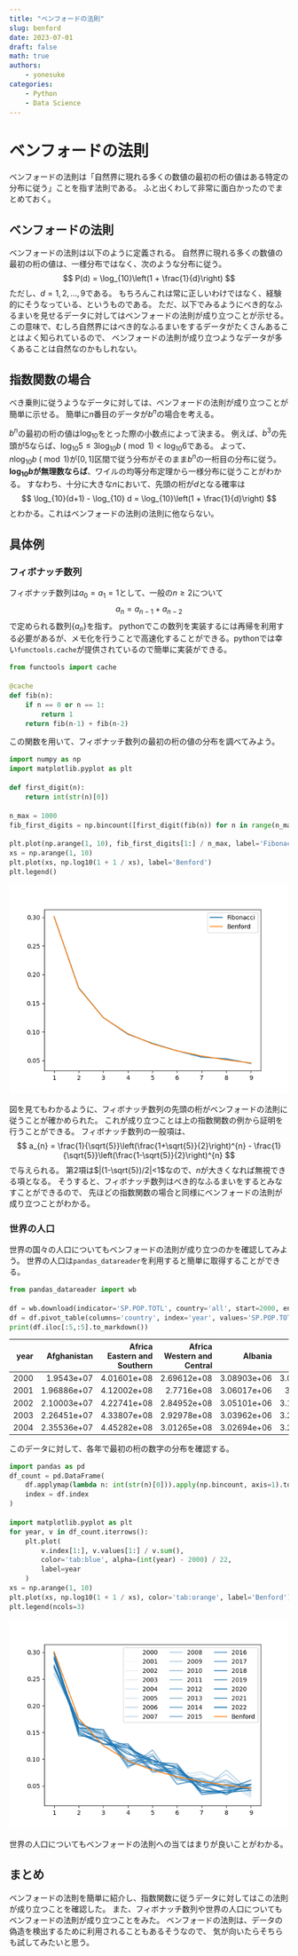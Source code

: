 ```yaml
---
title: "ベンフォードの法則"
slug: benford
date: 2023-07-01
draft: false
math: true
authors:
    - yonesuke
categories:
    - Python
    - Data Science
---
```


# ベンフォードの法則

ベンフォードの法則は「自然界に現れる多くの数値の最初の桁の値はある特定の分布に従う」ことを指す法則である。
ふと出くわして非常に面白かったのでまとめておく。

<!-- more -->

## ベンフォードの法則
ベンフォードの法則は以下のように定義される。
自然界に現れる多くの数値の最初の桁の値は、一様分布ではなく、次のような分布に従う。
$$
P(d) = \log_{10}\left(1 + \frac{1}{d}\right)
$$
ただし、$d=1,2,\dots,9$である。
もちろんこれは常に正しいわけではなく、経験的にそうなっている、というものである。
ただ、以下でみるようにべき的なふるまいを見せるデータに対してはベンフォードの法則が成り立つことが示せる。
この意味で、むしろ自然界にはべき的なふるまいをするデータがたくさんあることはよく知られているので、
ベンフォードの法則が成り立つようなデータが多くあることは自然なのかもしれない。

## 指数関数の場合
べき乗則に従うようなデータに対しては、ベンフォードの法則が成り立つことが簡単に示せる。
簡単に$n$番目のデータが$b^n$の場合を考える。

$b^n$の最初の桁の値は$\log_{10}$をとった際の小数点によって決まる。
例えば、$b^{3}$の先頭が5ならば、$\log_{10} 5\leq 3\log_{10}b\ (\bmod 1)<\log_{10} 6$である。
よって、$n\log_{10} b \ (\bmod 1)$が$[0, 1]$区間で従う分布がそのまま$b^n$の一桁目の分布に従う。
**$\log_{10} b$が無理数ならば**、ワイルの均等分布定理から一様分布に従うことがわかる。
すなわち、十分に大きな$n$において、先頭の桁が$d$となる確率は
$$
\log_{10}(d+1) - \log_{10} d = \log_{10}\left(1 + \frac{1}{d}\right)
$$
とわかる。これはベンフォードの法則の法則に他ならない。


## 具体例

### フィボナッチ数列

フィボナッチ数列は$a_{0}=a_{1}=1$として、一般の$n\geq2$について
$$
a_{n}=a_{n-1} + a_{n-2}
$$
で定められる数列$\{a_{n}\}$を指す。
pythonでこの数列を実装するには再帰を利用する必要があるが、メモ化を行うことで高速化することができる。pythonでは幸い`functools.cache`が提供されているので簡単に実装ができる。
```python
from functools import cache

@cache
def fib(n):
    if n == 0 or n == 1:
        return 1
    return fib(n-1) + fib(n-2)
```
この関数を用いて、フィボナッチ数列の最初の桁の値の分布を調べてみよう。
```python
import numpy as np
import matplotlib.pyplot as plt

def first_digit(n):
    return int(str(n)[0])

n_max = 1000
fib_first_digits = np.bincount([first_digit(fib(n)) for n in range(n_max)])

plt.plot(np.arange(1, 10), fib_first_digits[1:] / n_max, label='Fibonacci')
xs = np.arange(1, 10)
plt.plot(xs, np.log10(1 + 1 / xs), label='Benford')
plt.legend()
```

![](benford_fib.png)

図を見てもわかるように、フィボナッチ数列の先頭の桁がベンフォードの法則に従うことが確かめられた。
これが成り立つことは上の指数関数の例から証明を行うことができる。
フィボナッチ数列の一般項は、
$$
a_{n} = \frac{1}{\sqrt{5}}\left(\frac{1+\sqrt{5}}{2}\right)^{n} - \frac{1}{\sqrt{5}}\left(\frac{1-\sqrt{5}}{2}\right)^{n}
$$
で与えられる。
第2項は$|(1-\sqrt{5})/2|<1$なので、$n$が大きくなれば無視できる項となる。
そうすると、フィボナッチ数列はべき的なふるまいをするとみなすことができるので、
先ほどの指数関数の場合と同様にベンフォードの法則が成り立つことがわかる。

### 世界の人口

世界の国々の人口についてもベンフォードの法則が成り立つのかを確認してみよう。
世界の人口は`pandas_datareader`を利用すると簡単に取得することができる。

```python
from pandas_datareader import wb

df = wb.download(indicator='SP.POP.TOTL', country='all', start=2000, end=2022)
df = df.pivot_table(columns='country', index='year', values='SP.POP.TOTL')
print(df.iloc[:5,:5].to_markdown())
```

|   year |   Afghanistan |   Africa Eastern and Southern |   Africa Western and Central |     Albania |     Algeria |
|-------:|--------------:|------------------------------:|-----------------------------:|------------:|------------:|
|   2000 |   1.9543e+07  |                   4.01601e+08 |                  2.69612e+08 | 3.08903e+06 | 3.07746e+07 |
|   2001 |   1.96886e+07 |                   4.12002e+08 |                  2.7716e+08  | 3.06017e+06 | 3.1201e+07  |
|   2002 |   2.10003e+07 |                   4.22741e+08 |                  2.84952e+08 | 3.05101e+06 | 3.16247e+07 |
|   2003 |   2.26451e+07 |                   4.33807e+08 |                  2.92978e+08 | 3.03962e+06 | 3.20559e+07 |
|   2004 |   2.35536e+07 |                   4.45282e+08 |                  3.01265e+08 | 3.02694e+06 | 3.25102e+07 |

このデータに対して、各年で最初の桁の数字の分布を確認する。

```python
import pandas as pd
df_count = pd.DataFrame(
    df.applymap(lambda n: int(str(n)[0])).apply(np.bincount, axis=1).tolist(),
    index = df.index
)

import matplotlib.pyplot as plt
for year, v in df_count.iterrows():
    plt.plot(
        v.index[1:], v.values[1:] / v.sum(),
        color='tab:blue', alpha=(int(year) - 2000) / 22,
        label=year
    )
xs = np.arange(1, 10)
plt.plot(xs, np.log10(1 + 1 / xs), color='tab:orange', label='Benford')
plt.legend(ncols=3)
```

![](benford_population.png)

世界の人口についてもベンフォードの法則への当てはまりが良いことがわかる。

## まとめ

ベンフォードの法則を簡単に紹介し、指数関数に従うデータに対してはこの法則が成り立つことを確認した。
また、フィボナッチ数列や世界の人口についてもベンフォードの法則が成り立つことをみた。
ベンフォードの法則は、データの偽造を検出するために利用されることもあるそうなので、
気が向いたらそちらも試してみたいと思う。